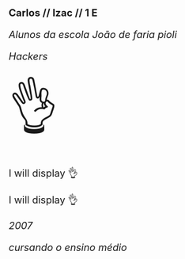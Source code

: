 <b>Carlos // Izac // 1 E</b>


<i>Alunos da escola João de faria pioli</i>


<i>Hackers</i> <!DOCTYPE html>
<html>
<style>
body {
  font-size: 20px;
}
</style>
<body>

<span style='font-size:100px;'>&#128076;</span>
<p>I will display &#128076;</p>
<p>I will display &#x1F44C;</p>

</body>
</html>



<i>2007</i>


<i>cursando o ensino médio</i>
